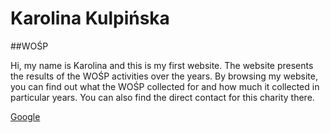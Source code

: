 # Karolina Kulpińska 

##WOŚP

Hi, my name is Karolina and this is my first website. The website presents the results of the WOŚP activities over the years. By browsing my website, you can find out what the WOŚP collected for and how much it collected in particular years. You can also find the direct contact for this charity there.

[Google](https://karolina-kulpinska.github.io/homepage/)

